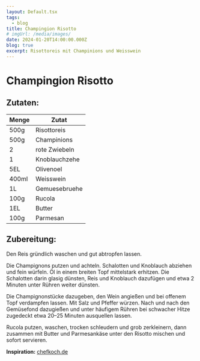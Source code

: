 ```yaml
---
layout: Default.tsx
tags:
  - blog
title: Champingion Risotto
# imgUrl: /media/images/
date: 2024-01-20T14:00:00.000Z
blog: true
excerpt: Risottoreis mit Champinions und Weisswein
---
```


# Champingion Risotto

## Zutaten:

| Menge | Zutat         |
| ----- | ------------- |
| 500g  | Risottoreis   |
| 500g  | Champinions   |
| 2     | rote Zwiebeln |
| 1     | Knoblauchzehe |
| 5EL   | Olivenoel     |
| 400ml | Weisswein     |
| 1L    | Gemuesebruehe |
| 100g  | Rucola        |
| 1EL   | Butter        |
| 100g  | Parmesan      |

## Zubereitung:

Den Reis gründlich waschen und gut abtropfen lassen.

Die Champignons putzen und achteln. Schalotten und Knoblauch abziehen und fein würfeln.
Öl in einem breiten Topf mittelstark erhitzen. Die Schalotten darin glasig dünsten, Reis und Knoblauch dazufügen und etwa 2 Minuten unter Rühren weiter dünsten.

Die Champignonstücke dazugeben, den Wein angießen und bei offenem Topf verdampfen lassen. Mit Salz und Pfeffer würzen. Nach und nach den Gemüsefond dazugießen und unter häufigem Rühren bei schwacher Hitze zugedeckt etwa 20–25 Minuten ausquellen lassen.

Rucola putzen, waschen, trocken schleudern und grob zerkleinern, dann zusammen mit Butter und Parmesankäse unter den Risotto mischen und sofort servieren.

**Inspiration:** [chefkoch.de](https://www.chefkoch.de/rezepte/139801060346833/Champignon-Risotto.html)
